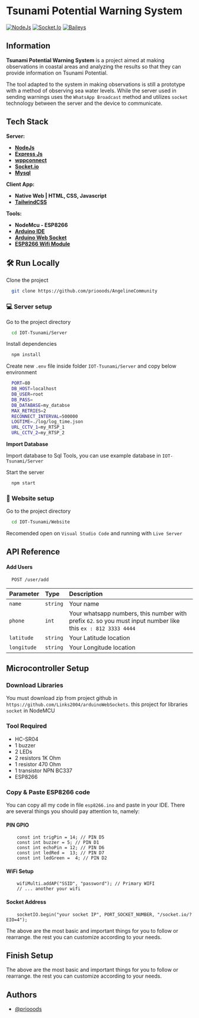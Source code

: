 # Tsunami Potential Warning System

<p align="left">
    <a href="https://www.npmjs.com/package/npm-auto-version">
        <img src="https://img.shields.io/badge/NodeJs-1.0.0-success"
            alt="NodeJs"></a>
    <a href="https://www.npmjs.com/package/socket.io">
        <img src="https://img.shields.io/badge/socket.io-4.5.2-blueviolet"
            alt="Socket.Io"></a>
    <a href="https://github.com/adiwajshing/Baileys">
        <img src="https://img.shields.io/badge/whatsapp%20baileys-4.2.0-success"
            alt="Baileys"></a>
</p>

## Information

**Tsunami Potential Warning System** is a project aimed at making observations in coastal areas and analyzing the results so that they can provide information on Tsunami Potential.

The tool adapted to the system in making observations is still a prototype with a method of observing sea water levels. While the server used in sending warnings uses the `WhatsApp Broadcast` method and utilizes `socket` technology between the server and the device to communicate.


## Tech Stack

**Server:** 
  - [**NodeJs**](https://nodejs.org/en/)
  - [**Express Js**](https://expressjs.com/)
  - [**wppconnect**](https://github.com/wppconnect-team/wppconnect)
  - [**Socket.io**](https://socket.io/)
  - [**Mysql**](https://www.mysql.com/)

**Client App:** 
  - **Native Web | HTML, CSS, Javascript**
  - [**TailwindCSS**](https://tailwindcss.com/)

**Tools:** 
  - **NodeMcu - ESP8266**
  - [**Arduino IDE**](https://www.arduino.cc/en/software/)
  - [**Arduino Web Socket**](https://github.com/Links2004/arduinoWebSockets)
  - [**ESP8266 Wifi Module**](https://arduino-esp8266.readthedocs.io/en/latest/esp8266wifi/readme.html)



## 🛠 Run Locally

Clone the project

```bash
  git clone https://github.com/priooods/AngelineCommunity
```

### 💻 Server setup

Go to the project directory

```bash
  cd IOT-Tsunami/Server
```

Install dependencies

```bash
  npm install
```

Create new `.env` file inside folder `IOT-Tsunami/Server` and copy below environment

``` bash
  PORT=80  
  DB_HOST=localhost
  DB_USER=root
  DB_PASS=
  DB_DATABASE=my_databse
  MAX_RETRIES=2
  RECONNECT_INTERVAL=500000
  LOGTIME=./log/log_time.json
  URL_CCTV_1=my_RTSP_1
  URL_CCTV_2=my_RTSP_2
```

**Import Database**

Import database to Sql Tools, you can use example database in `IOT-Tsunami/Server`

Start the server

```bash
  npm start
```

### 🪩 Website setup

Go to the project directory



```bash
  cd IOT-Tsunami/Website
```
Recomended open on `Visual Studio Code` and running with `Live Server`

## API Reference

#### Add Users

```http
  POST /user/add
```

| Parameter | Type    | Description                |
| :-------- | :-------| :------------------------- |
| `name`    | `string`| Your name                  |
| `phone`   | `int`   | Your whatsapp numbers, this number with prefix `62`. so you must input number like this `ex : 812 3333 4444`           |
| `latitude`    | `string`| Your Latitude location    |
| `longitude`    | `string`| Your Longitude location    |

## Microcontroller Setup

### Download Libraries

  You must download zip from project github in `https://github.com/Links2004/arduinoWebSockets`. this project for libraries `socket` in NodeMCU

### Tool Required

  - HC-SR04
  - 1 buzzer
  - 2 LEDs
  - 2 resistors 1K Ohm
  - 1 resistor 470 Ohm
  - 1 transistor NPN BC337
  - ESP8266

### Copy & Paste ESP8266 code

  You can copy all my code in file `esp8266.ino` and paste in your IDE. There are several things you should pay attention to, namely:

#### PIN GPIO 

        const int trigPin = 14; // PIN D5
        const int buzzer = 5; // PIN D1
        const int echoPin = 12; // PIN D6
        const int ledRed =  13; // PIN D7
        const int ledGreen =  4; // PIN D2

#### WiFi Setup

        wifiMulti.addAP("SSID", "password"); // Primary WIFI
        // ... another your wifi

#### Socket Address

        socketIO.begin("your socket IP", PORT_SOCKET_NUMBER, "/socket.io/?EIO=4");

The above are the most basic and important things for you to follow or rearrange. the rest you can customize according to your needs.

## Finish Setup

The above are the most basic and important things for you to follow or rearrange. the rest you can customize according to your needs.


## Authors

- [@priooods](https://www.instagram.com/priooods)
